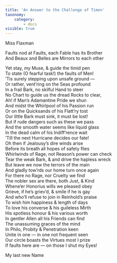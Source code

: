 ```yaml
---
title: 'An Answer to the Challenge of Timon'
taxonomy:
    category:
        - docs
visible: true
---
```


<div class="author">Miss Flaxman</div>

Faults nod at Faults, each Fable has its Brother  
And Beaux and Belles are Mirrors to each other  
  
Yet stay, my Muse, & guide the timid pen  
To state (O fearful task!) the faults of Men!  
’Tis surely stepping upon unsafe ground —  
Or rather, vent’ring on the Seas profound  
In a frail Bark, no skilful Hand to steer  
No Chart to guide us the dread Rocks to clear,  
Ah! if Man’s Adamantine Pride we shun  
And midst the Whirlpool of his Passion run  
Or on the Quicksands of his Flatt’ry tost  
Our little Bark must sink, it must be lost!  
But if rude dangers such as these we pass  
And the smooth water seems like liquid glass  
In the dead calm of his Indiff’rence wait  
’Till the next Hurricane decides our fate!  
Oh then if Jealousy’s dire winds arise  
Before its breath all hopes of safety flies  
Whirlwinds of Rage, not Reason’s power can check  
Tear the weak Bark, & and drive the hapless wreck  
But leave we now the terrors of the main  
And gladly tow’rds our home turn once again  
For there no Rage, nor Cruelty we find  
The nobler sex are there, both Just, & Kind  
Whene’er Honorius wills we pleased obey  
Grieve, if he’s griev’d, & smile if he is gay  
And who’ll refuse to join in Reinhold’s praise  
To wish him happiness & length of days  
To love his converse & his guileless Mirth  
His spotless honour & his various worth  
In gentler Allen all his Friends can find  
The unassuming graces of the mind  
In Philo, Probity & Penetration keen  
Unite in one — in one not frequent seen  
Our circle boasts the Virtues most I prize  
If faults here are — on those I shut my Eyes!  
  
My last new Name